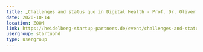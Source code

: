 ```yaml
---
title: „Challenges and status quo in Digital Health - Prof. Dr. Oliver Opitz - KTBW und Heinrich Lanz Zentrum
date: 2020-10-14
location: ZOOM
link: https://heidelberg-startup-partners.de/event/challenges-and-status-quo-in-digital-health-prof-dr-oliver-opitz-ktbw-und-heinrich-lanz-zentrum/
usergroup: startuphd
type: usergroup
---
```

